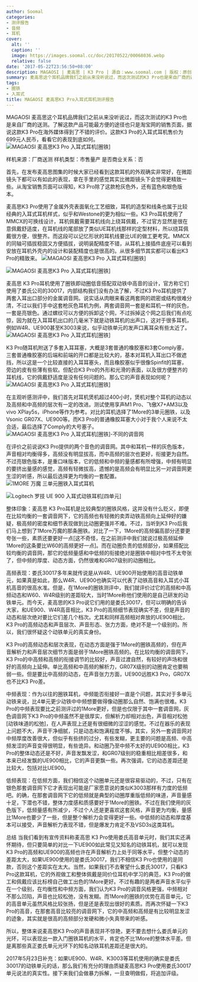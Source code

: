 ```yaml
---
author: Soomal
categories:
- 测评报告
- 音频
- 耳机
cover:
  alt: ''
  caption: ''
  image: https://images.soomal.cc/doc/20170522/00068036.webp
  relative: false
date: '2017-05-22T23:56:50+08:00'
description: MAGAOSI | 麦高思 | K3 Pro | 源自：www.soomal.com | 版权：原创 |  平均/总评分：07.16/222
summary: 麦高思这个耳机品牌我们之前从来没听说过，而这次测试的K3 Pro也是来自厂商的送测。它使用了金属外壳表面氧化工艺细致，佩戴舒适度也较好，耳机使用了可换线设计，提供了两套调音网。耳机是典型的圈铁配置，动圈负责低音，双动铁负责中高频……
tags:
- 圈铁
- 入耳式
title: MAGAOSI 麦高思K3 Pro入耳式耳机测评报告
---
```


MAGAOSI 麦高思这个耳机品牌我们之前从来没听说过，而这次测试的K3 Pro也是来自厂商的送测。了解这款产品可能最方便的途径也只是淘宝网的销售页面，据说这款K3 Pro在海外媒体得到了不错的评价。这款K3 Pro的入耳式耳机售价为699元人民币，看看它的表现到底如何。
![MAGAOSI 麦高思K3 Pro 入耳式耳机[圈铁]](https://images.soomal.cc/doc/20170514/00067813.webp)





样机来源：厂商送测
样机类型：市售量产
是否商业关系：否

首先，在发布麦高思图集的时候大家已经看到这款耳机的外观确实非常好，在微距镜头下都可以有如此的表现，拿在手里的感觉其实比微距镜头下会觉得更精致一些。从淘宝销售页面可以得知，K3 Pro除了这款枪灰色外，还有蓝色和银色版本。

麦高思K3 Pro使用了金属外壳表面氧化工艺细致，耳机的造型和线条也属于比较经典的入耳式耳机样式，似乎和Westone的更为相似一些。K3 Pro耳机使用了MMCX的可换线设计，耳机佩戴需要耳机线向上绕耳佩戴，不过官方显然是很在意佩戴舒适度，在耳机线的尾部放了类似UE耳机线那样的定型材料，所以绕耳佩戴很方便，很整齐。而这段可以记忆形状的耳机线要比UE的做工更考究。MMCX的同轴可插拔稳固又方便插拔，说明装配精度不错，从耳机上接插件底座可以看到安放在耳机外壳内的设计和装配精度也是很高的。从很多细节其实都可以看出K3 Pro的精致来。
![MAGAOSI 麦高思K3 Pro 入耳式耳机[圈铁]](https://images.soomal.cc/doc/20170514/00067815.webp)




![MAGAOSI 麦高思K3 Pro 入耳式耳机[圈铁]](https://images.soomal.cc/doc/20170514/00067819.webp)




麦高思 K3 Pro耳机使用了圈铁即动圈低音搭配双动铁中高音的设计，官方称它们使用了娄氏公司的30017，内部结构我们没有办法了解，不过K3 Pro耳机提供了两套入耳出口部分的金属调音网。说实话从肉眼来看这两套网的疏密或结构很难分清，不过以我们手中这套枪灰色耳机为例，两套调音网一套是和耳机一样的灰色，一套是亮银色。通过螺纹可以方便的拆卸这个网，不过拆掉这个网之后我们有点吃惊，因为就在入耳耳机出口的几毫米下就是动铁耳机的出声口，这对于很多耳机，例如W4R、UE900甚至K3003来说，似乎动铁单元的发声口离耳朵有些太近了。
![MAGAOSI 麦高思K3 Pro 入耳式耳机[圈铁]](https://images.soomal.cc/doc/20170514/00067822.webp)




K3 Pro随耳机附送了多套入耳耳塞，大概是3套普通的橡胶塞和3套Comply塞，三套普通橡胶塞的后端和前端的开口都是比较大的，基本对耳机入耳出口不做遮挡，所以这是一个比较直接的入耳耳塞头，而且橡胶塞似乎很像Spinfit的耳塞，旁边的皮有些薄有些软。但配合K3 Pro的外形和光滑的表面，以及很方便整齐的耳机线，它的佩戴舒适度是没有任何问题的。那么它的声音表现如何呢？
![MAGAOSI 麦高思K3 Pro 入耳式耳机[圈铁]](https://images.soomal.cc/doc/20170514/00067825.webp)




在主观听感测评中，我们首先对耳机煲机超过400小时，煲机对整个耳机的动态以及高频和中高频的层次有一定的改进。测试使用享声M1 Pro、飞傲X7+AM3以及vivo XPlay5s，iPhone等作为参考。对比的耳机选择了1More的3单元圈铁，以及Vsonic GR07X、UE900等。而K3 Pro的普通橡胶耳塞大小对于我个人来说不太合适，最后选择了Comply的大号塞子。
![MAGAOSI 麦高思K3 Pro 入耳式耳机[圈铁]-不同的调音网](https://images.soomal.cc/doc/20170514/00067820.webp)




在评价之前说说K3 Pro提供的两个音色的调音网。其中和耳机一样的灰色版本，声音相对均衡得多，高频没有明显拔高，而中高频的层次也更好，衔接更为自然。不过亮银色版本，是重口味版本，它的低频和中频的量感都有所增强，中频有明显的要挤出量感的感觉，高频有轻微拔高，遗憾的是高频会有明显比另一对调音网更生涩的听感，所以最后选择更为均衡的一套配置。
![1MORE 万魔 三单元圈铁入耳式耳机](https://images.soomal.cc/doc/20160322/00059327_01.webp)




![Logitech 罗技 UE 900 入耳式动铁耳机[四单元]](https://images.soomal.cc/doc/20130722/00033779_01.webp)




整体印象：麦高思 K3 Pro耳机是比较典型的圈铁风格，这并没有什么贬义，即便在比较均衡的一套调音网下，它的高频也有轻微的卖弄动铁高频向上延伸好的嫌疑，极高频的密度和细节表现做到比动圈更强并不难。不过，当听到K3 Pro后我们马上想到了1More万魔的那条圈铁。对比了一下，1More的高频偏高部分还要更夸张一些，素质还要更好一点[这不奇怪，在之前测评中我们就说过极高频延伸1More的这条要比W60的高频更好一点]。而在动圈负责的低频部分，如果搭配比较均衡的调音网，那它的低频量感和中低频的衔接绝对是圈铁中相对中性不太夸张了，但中频的厚度、动态方面，仍然很难和GR07级别的动圈相比。

高频表现：娄氏30017多年来就传说是从W4R、UE900开始使用的高音动铁单元，如果真是如此，那么W4R、UE900也确实可以代表了动铁高音和入耳式小耳机高音的很高水准。但是，在1More的圈铁测评中，我们就评价过它的高频和中高频动态和W60、W4R级别的差距较大，当时1More称他们使用的是自己研发的动铁单元。而今天，麦高思的K3 Pro说它们用的是娄氏30017，但可以明确的告诉大家，和UE900、W4R高音相比，K3 Pro的高频细节表现确实不差，但是声音的动态和层次绝对要比它们差几个档次。尤其和同样高频相对奔放的UE900相比，K3 Pro的高频动态和声音层次、声音形态、张力方面，绝对不是一个级别的。所以，我们很怀疑这个动铁单元的真实身份。

K3 Pro的高频动态和层次表现，在动态方面是强于1More的圈铁高频的，但在声音解析力和声音层次细节方面是弱于1More圈铁高频的。在比较均衡的调音网下，K3 Pro的中高频和高频的衔接调节的比较好，声音过渡自然，有较好的声场和很好的高频向上延伸。单比高频和中高频的解析力，GR07X级别的动圈肯定也要稍弱一些。但是要比中高频的动态，在声音张力方面，UE900远胜K3 Pro，GR07X也不比K3 Pro差。

中频表现：作为以往的圈铁耳机，中频能否衔接好一直是个问题，其实对于多单元动铁来说，比4单元更少动铁中中频想要做得像动圈那么自然、饱满也很难。K3 Pro的中频表现要比之前测评过的1More更好，但是也仅限于其中一套调音网，灰色调音网下K3 Pro的中频虽然不是很厚实，但解析力却相对出色，声音相对松弛[动铁味道的松弛]，在人声表现上还是有很细微的涩涩的感觉。不过在器乐的表现上问题不大，声音干净细腻，只是动态和饱满程度不够。其实，另外一套调音网对中频厚度改善很大，但似乎有些挤的过分，有些发糊，更主要的问题是高频、中高频发涩的声音变得很明显，有些诡异。和动圈乃至中频不太好的UE900相比，K3 Pro的整体动态还是不好，声音发飘发涩，和GR07级别的稳重相比相差很多，和本来已经发飘的UE900相比，它的声音更飘一些。再次强调，它的动态差距还是比较大，包括对比UE900。

低频表现：在低频方面，我们相信这个动圈单元还是很容易驱动的，不过，只有在银色那套调音网下它才表现出可能是厂家愿意说的类似K3003那样有力度的低频吧。的确，在那套调音网下它的低频就是典型的动圈厚重版低频的味道，声音量感十足，下潜也不错，整体力度感和质感要好于1More的圈铁。不过在我们使用的灰色版下，低频量感有所减少，不过个人还是更喜欢这套风格，声音更为均衡，量感比1More也要少了一些，但是整个解析力会变得更好一些。中低频的动态和厚度基本可以接受，声音解析力表现不错，但是爆发力肯定不及VSD3s这类耳机。

总结
当我们看到有宣传资料称麦高思 K3 Pro使用娄氏高音单元时，我们其实还满怀期待，但只要简单的对比一下UE900如此常见又知名的动铁耳机，就可以发现K3 Pro的高频和UE900的高频也许在声音解析力上处于同等水平，但整个动态的差距太大，如果UE900使用的是娄氏30017，我们不相信K3 Pro也使用的是同款，否则这个差距实在太大。当然，如果我们不去奢望什么娄氏30017，只看K3 Pro这款耳机，它的外观做工和整体佩戴是同价位耳机中学习的典范，K3 Pro的做工和佩戴应该比标榜自己做工出色的1More更好。不过有趣的是两者声音水平似乎在一个级别，在均衡性和中频方面，我们认为K3 Pro的调音风格更强，中频相对不那么凹陷，声音也比较松弛，没有发糊。而1More的圈铁的优势在高音单元，它的高音单元虽然风格比较张扬，但是还是表现出很好的素质。而再次怀疑一下K3 Pro的高音，在那套高音比较亮的调音网下，它的中高频和高频是有比较明显发涩的迹象，其实就是很高的高频部分发硬和微小失真带来的听感。

所以，整体来说麦高思K3 Pro的声音表现并不惊艳，更不要去想什么娄氏单元的光环，可以表现出一款入门圈铁耳机的水平，肯定也不比1More的整体水平差。但是离那些真正娄氏单元光环下的知名动铁耳机差距还是很大的。

2017年5月23日补充：如果UE900、W4R、K3003等耳机使用的确实是娄氏30017的动铁单元的话，那么我们有充分的理由质疑麦高思K3 Pro使用娄氏30017单元说法的真实性。接下来我们会做暴力拆解，一旦查明做假，将追加评级。